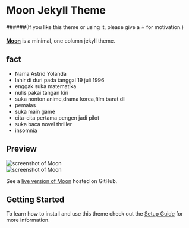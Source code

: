# Moon Jekyll Theme
    
######(If you like this theme or using it, please give a :star: for motivation.)

**[Moon](http://taylantatli.github.io/Moon)** is a minimal, one column jekyll theme.
## fact
* Nama Astrid Yolanda
* lahir di duri pada tanggal 19 juli 1996
* enggak suka matematika 
* nulis pakai tangan kiri
* suka nonton anime,drama korea,film barat dll
* pemalas
* suka main game
* cita-cita pertama pengen jadi pilot 
* suka baca novel thriller
* insomnia

## Preview

![screenshot of Moon](https://cloud.githubusercontent.com/assets/754514/14509720/61c61058-01d6-11e6-93ab-0918515ecd56.png)    
![screenshot of Moon](https://cloud.githubusercontent.com/assets/754514/14509716/61ac6c8e-01d6-11e6-879f-8308883de790.png)

See a [live version of Moon](http://taylantatli.github.io/Moon) hosted on GitHub.

## Getting Started

To learn how to install and use this theme check out the [Setup Guide](http://taylantatli.me/Moon/moon-theme/) for more information.
